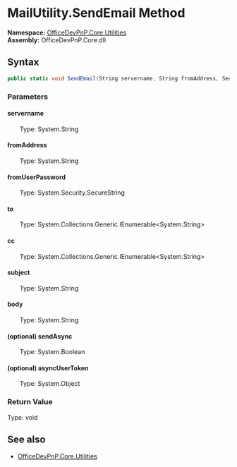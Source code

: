 # MailUtility.SendEmail Method  
  

**Namespace:** [OfficeDevPnP.Core.Utilities](OfficeDevPnP.Core.Utilities.md)  
**Assembly:** OfficeDevPnP.Core.dll  
## Syntax
```C#
public static void SendEmail(String servername, String fromAddress, SecureString fromUserPassword, IEnumerable<String> to, IEnumerable<String> cc, String subject, String body, Boolean sendAsync, Object asyncUserToken)
```
### Parameters
#### servername  
&emsp;&emsp;Type: System.String  

#### fromAddress  
&emsp;&emsp;Type: System.String  

#### fromUserPassword  
&emsp;&emsp;Type: System.Security.SecureString  

#### to  
&emsp;&emsp;Type: System.Collections.Generic.IEnumerable<System.String>  

#### cc  
&emsp;&emsp;Type: System.Collections.Generic.IEnumerable<System.String>  

#### subject  
&emsp;&emsp;Type: System.String  

#### body  
&emsp;&emsp;Type: System.String  

#### (optional) sendAsync  
&emsp;&emsp;Type: System.Boolean  

#### (optional) asyncUserToken  
&emsp;&emsp;Type: System.Object  

### Return Value
Type: void  

## See also
- [OfficeDevPnP.Core.Utilities](OfficeDevPnP.Core.Utilities.md)
